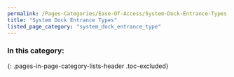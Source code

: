```yaml
---
permalink: /Pages-Categories/Ease-Of-Access/System-Dock-Entrance-Types
title: "System Dock Entrance Types"
listed_page_category: "system_dock_entrance_type"
---
```


### In this category:
{: .pages-in-page-category-lists-header .toc-excluded}